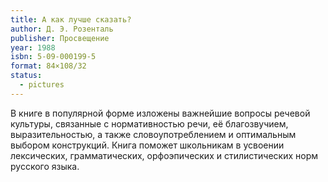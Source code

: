 ```yaml
---
title: А как лучше сказать?
author: Д. Э. Розенталь
publisher: Просвещение
year: 1988
isbn: 5-09-000199-5
format: 84×108/32
status:
  - pictures
---
```


В книге в популярной форме изложены важнейшие вопросы речевой культуры, связанные с нормативностью речи, её благозвучием, выразительностью, а также словоупотреблением и оптимальным выбором конструкций.
Книга поможет школьникам в усвоении лексических, грамматических, орфоэпических и стилистических норм русского языка.
